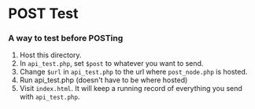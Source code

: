 # POST Test

### A way to test before POSTing

1. Host this directory.
2. In `api_test.php`, set `$post` to whatever you want to send.
1. Change `$url` in `api_test.php` to the url where `post_node.php` is hosted.
2. Run api_test.php (doesn't have to be where hosted)
3. Visit `index.html`. It will keep a running record of everything you send with `api_test.php`.